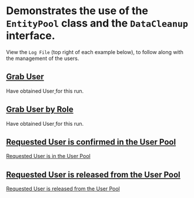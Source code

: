 # Demonstrates the use of the `EntityPool` class and the `DataCleanup` interface.

View the `Log File` (top right of each example below), to follow along with the management of the users.


## [Grab User](-)
Have obtained User[ ](- "c:echo=grabUser()") for this run.

## [Grab User by Role](-)
Have obtained User[ ](- "c:echo=grabUserByRole()") for this run.

## [Requested User is confirmed in the User Pool](-)
[Requested User is in the User Pool](- "c:assertTrue=userPoolContainsRequestedUser()")

## [Requested User is released from the User Pool](-)
[Requested User is released from the User Pool](- "c:assertTrue=userIsReleasedFromThePool()")